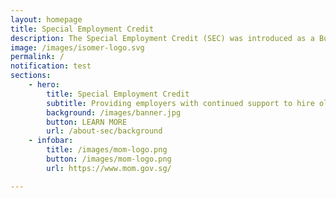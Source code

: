 ```yaml
---
layout: homepage
title: Special Employment Credit
description: The Special Employment Credit (SEC) was introduced as a Budget Initiative in 2011 to support employers, and to raise the employability of older Singaporeans.
image: /images/isomer-logo.svg
permalink: /
notification: test
sections:
    - hero:
        title: Special Employment Credit
        subtitle: Providing employers with continued support to hire older Singaporean workers.
        background: /images/banner.jpg
        button: LEARN MORE
        url: /about-sec/background
    - infobar:
        title: /images/mom-logo.png
        button: /images/mom-logo.png
        url: https://www.mom.gov.sg/

---
```


